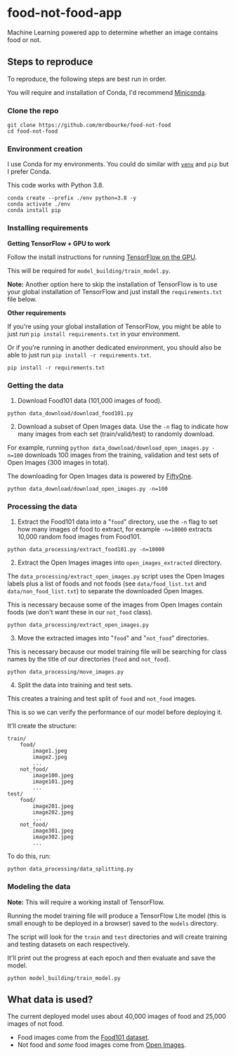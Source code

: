 # food-not-food-app
Machine Learning powered app to determine whether an image contains food or not.

## Steps to reproduce

To reproduce, the following steps are best run in order.

You will require and installation of Conda, I'd recommend [Miniconda](https://docs.conda.io/en/latest/miniconda.html).

### Clone the repo

```
git clone https://github.com/mrdbourke/food-not-food
cd food-not-food
```

### Environment creation

I use Conda for my environments. You could do similar with [`venv`](https://docs.python.org/3/library/venv.html) and `pip` but I prefer Conda.

This code works with Python 3.8.

```
conda create --prefix ./env python=3.8 -y
conda activate ./env
conda install pip
``` 

### Installing requirements

**Getting TensorFlow + GPU to work**

Follow the install instructions for running [TensorFlow on the GPU](https://www.tensorflow.org/install/gpu).

This will be required for `model_building/train_model.py`.

**Note:** Another option here to skip the installation of TensorFlow is to use your global installation of TensorFlow and just install the `requirements.txt` file below.

**Other requirements**

If you're using your global installation of TensorFlow, you might be able to just run `pip install requirements.txt` in your environment.

Or if you're running in another dedicated environment, you should also be able to just run `pip install -r requirements.txt`.

```
pip install -r requirements.txt
```

### Getting the data

1. Download Food101 data (101,000 images of food).

```
python data_download/download_food101.py
```

2. Download a subset of Open Images data. Use the `-n` flag to indicate how many images from each set (train/valid/test) to randomly download.

For example, running `python data_download/download_open_images.py -n=100` downloads 100 images from the training, validation and test sets of Open Images (300 images in total).

The downloading for Open Images data is powered by [FiftyOne](https://voxel51.com/docs/fiftyone/).

```
python data_download/download_open_images.py -n=100
```

### Processing the data

1. Extract the Food101 data into a "`food`" directory, use the `-n` flag to set how many images of food to extract, for example `-n=10000` extracts 10,000 random food images from Food101.

```
python data_processing/extract_food101.py -n=10000
```

2. Extract the Open Images images into `open_images_extracted` directory. 

The `data_processing/extract_open_images.py` script uses the Open Images labels plus a list of foods and not foods (see `data/food_list.txt` and `data/non_food_list.txt`) to separate the downloaded Open Images.

This is necessary because some of the images from Open Images contain foods (we don't want these in our `not_food` class).

```
python data_processing/extract_open_images.py
```

3. Move the extracted images into "`food`" and "`not_food`" directories.

This is necessary because our model training file will be searching for class names by the title of our directories (`food` and `not_food`).

```
python data_processing/move_images.py 
```

4. Split the data into training and test sets.

This creates a training and test split of `food` and `not_food` images.

This is so we can verify the performance of our model before deploying it.

It'll create the structure:

```
train/
    food/
        image1.jpeg
        image2.jpeg
        ...
    not_food/
        image100.jpeg
        image101.jpeg
        ...
test/
    food/
        image201.jpeg
        image202.jpeg
        ...
    not_food/
        image301.jpeg
        image302.jpeg
        ...
```

To do this, run:

```
python data_processing/data_splitting.py
```

### Modeling the data

**Note:** This will require a working install of TensorFlow.

Running the model training file will produce a TensorFlow Lite model (this is small enough to be deployed in a browser) saved to the `models` directory.

The script will look for the `train` and `test` directories and will create training and testing datasets on each respectively.

It'll print out the progress at each epoch and then evaluate and save the model.

```
python model_building/train_model.py
```

## What data is used?

The current deployed model uses about 40,000 images of food and 25,000 images of not food.

* Food images come from the [Food101 dataset](https://data.vision.ee.ethz.ch/cvl/datasets_extra/food-101/).
* Not food and *some* food images come from [Open Images](https://storage.googleapis.com/openimages/web/index.html).

